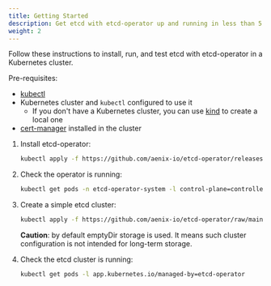 ```yaml
---
title: Getting Started
description: Get etcd with etcd-operator up and running in less than 5 minutes!
weight: 2
---
```


Follow these instructions to install, run, and test etcd with etcd-operator in a Kubernetes cluster.

Pre-requisites:
- [kubectl](https://kubernetes.io/docs/tasks/tools/install-kubectl/)
- Kubernetes cluster and `kubectl` configured to use it
  - If you don't have a Kubernetes cluster, you can use [kind](https://kind.sigs.k8s.io/docs/user/quick-start/) to create a local one
- [cert-manager](https://cert-manager.io/docs/installation/) installed in the cluster

1. Install etcd-operator:
    ```bash
    kubectl apply -f https://github.com/aenix-io/etcd-operator/releases/latest/download/etcd-operator.yaml
    ```
2. Check the operator is running:
    ```bash
    kubectl get pods -n etcd-operator-system -l control-plane=controller-manager
    ```
3. Create a simple etcd cluster:
    ```bash
    kubectl apply -f https://github.com/aenix-io/etcd-operator/raw/main/examples/manifests/etcdcluster-simple.yaml
    ```
   **Caution**: by default emptyDir storage is used. It means such cluster configuration is not intended for long-term storage.

4. Check the etcd cluster is running:
    ```bash
    kubectl get pods -l app.kubernetes.io/managed-by=etcd-operator
    ```
